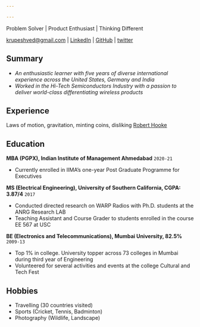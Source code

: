 ```yaml
---

---
```

Problem Solver | Product Enthusiast | Thinking Different

<div id="webaddress">
<a href="krupeshved@gmail.com">krupeshved@gmail.com</a>
| <a href="https://www.linkedin.com/in/krupeshved/">LinkedIn</a>
  | <a href="https://www.github.com/krupeshrved">GitHub</a>
    | <a href="https://twitter.com/krupesh_ved">twitter</a>
</div>


## Summary

- *An enthusiastic learner with five years of diverse international experience across the United States, Germany and India*
- *Worked in the Hi-Tech Semiconductors Industry with a passion to deliver world-class differentiating wireless products*

## Experience

Laws of motion, gravitation, minting coins, disliking [Robert Hooke](http://en.wikipedia.org/wiki/Robert_Hooke)

## Education

  __MBA (PGPX), Indian Institute of Management Ahmedabad__ `2020-21`
  - Currently enrolled in IIMA’s one-year Post Graduate Programme for Executives
 
  __MS (Electrical Engineering), University of Southern California, CGPA: 3.87/4__  `2017`
  - Conducted directed research on WARP Radios with Ph.D. students at the ANRG Research LAB
  - Teaching Assistant and Course Grader to students enrolled in the course EE 567 at USC
 
  __BE (Electronics and Telecommunications), Mumbai University, 82.5%__ `2009-13`
  - Top 1% in college. University topper across 73 colleges in Mumbai during third year of Engineering
  - Volunteered for several activities and events at the college Cultural and Tech Fest 
 
## Hobbies

- Travelling (30 countries visited)
- Sports (Cricket, Tennis, Badminton)
- Photography (Wildlife, Landscape)


<!-- ### Footer

Last updated: Feb 2020 -->


